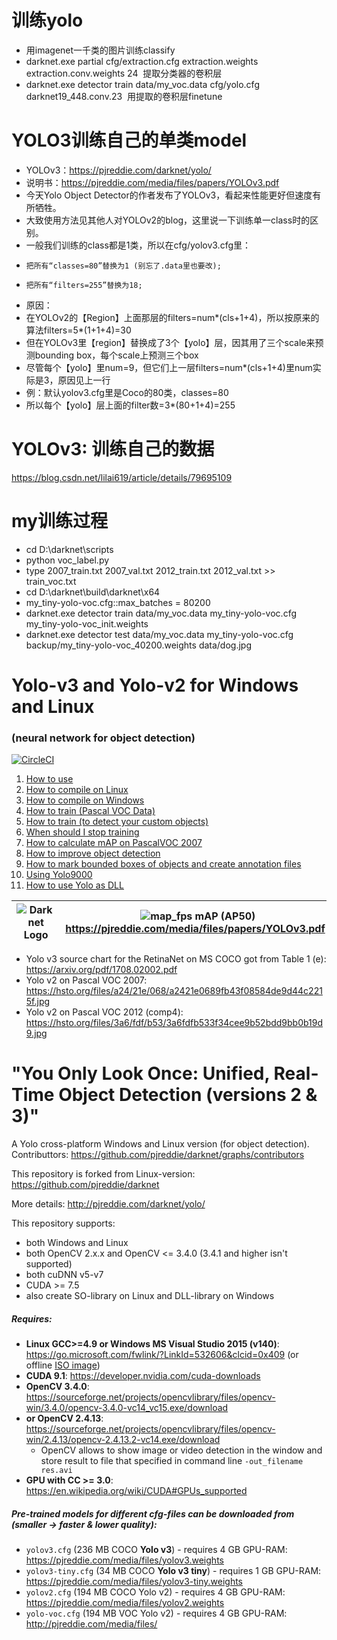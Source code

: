 # 训练yolo
* 用imagenet一千类的图片训练classify
* darknet.exe partial cfg/extraction.cfg extraction.weights extraction.conv.weights 24
  提取分类器的卷积层
* darknet.exe detector train data/my_voc.data cfg/yolo.cfg darknet19_448.conv.23
  用提取的卷积层finetune
# YOLO3训练自己的单类model
* YOLOv3：https://pjreddie.com/darknet/yolo/
* 说明书：https://pjreddie.com/media/files/papers/YOLOv3.pdf
* 今天Yolo Object Detector的作者发布了YOLOv3，看起来性能更好但速度有所牺牲。
* 大致使用方法见其他人对YOLOv2的blog，这里说一下训练单一class时的区别。
* 一般我们训练的class都是1类，所以在cfg/yolov3.cfg里：
*     把所有“classes=80”替换为1 (别忘了.data里也要改);
*     把所有“filters=255”替换为18;
* 原因：
* 在YOLOv2的【Region】上面那层的filters=num*(cls+1+4)，所以按原来的算法filters=5*(1+1+4)=30
* 但在YOLOv3里【region】替换成了3个【yolo】层，因其用了三个scale来预测bounding box，每个scale上预测三个box
* 尽管每个【yolo】里num=9，但它们上一层filters=num*(cls+1+4)里num实际是3，原因见上一行
* 例：默认yolov3.cfg里是Coco的80类，classes=80
* 所以每个【yolo】层上面的filter数=3*(80+1+4)=255
# YOLOv3: 训练自己的数据 
https://blog.csdn.net/lilai619/article/details/79695109
# my训练过程
* cd D:\darknet\scripts
* python voc_label.py
* type 2007_train.txt 2007_val.txt 2012_train.txt 2012_val.txt >> train_voc.txt
* cd D:\darknet\build\darknet\x64
* my_tiny-yolo-voc.cfg::max_batches = 80200
* darknet.exe detector train data/my_voc.data my_tiny-yolo-voc.cfg my_tiny-yolo-voc_init.weights
* darknet.exe detector test  data/my_voc.data my_tiny-yolo-voc.cfg backup/my_tiny-yolo-voc_40200.weights data/dog.jpg
# Yolo-v3 and Yolo-v2 for Windows and Linux
### (neural network for object detection)

[![CircleCI](https://circleci.com/gh/AlexeyAB/darknet.svg?style=svg)](https://circleci.com/gh/AlexeyAB/darknet)

1. [How to use](#how-to-use)
2. [How to compile on Linux](#how-to-compile-on-linux)
3. [How to compile on Windows](#how-to-compile-on-windows)
4. [How to train (Pascal VOC Data)](#how-to-train-pascal-voc-data)
5. [How to train (to detect your custom objects)](#how-to-train-to-detect-your-custom-objects)
6. [When should I stop training](#when-should-i-stop-training)
7. [How to calculate mAP on PascalVOC 2007](#how-to-calculate-map-on-pascalvoc-2007)
8. [How to improve object detection](#how-to-improve-object-detection)
9. [How to mark bounded boxes of objects and create annotation files](#how-to-mark-bounded-boxes-of-objects-and-create-annotation-files)
10. [Using Yolo9000](#using-yolo9000)
11. [How to use Yolo as DLL](#how-to-use-yolo-as-dll)



|  ![Darknet Logo](http://pjreddie.com/media/files/darknet-black-small.png) | &nbsp; ![map_fps](https://hsto.org/webt/pw/zd/0j/pwzd0jb9g7znt_dbsyw9qzbnvti.jpeg) mAP (AP50) https://pjreddie.com/media/files/papers/YOLOv3.pdf |
|---|---|

* Yolo v3 source chart for the RetinaNet on MS COCO got from Table 1 (e): https://arxiv.org/pdf/1708.02002.pdf
* Yolo v2 on Pascal VOC 2007: https://hsto.org/files/a24/21e/068/a2421e0689fb43f08584de9d44c2215f.jpg
* Yolo v2 on Pascal VOC 2012 (comp4): https://hsto.org/files/3a6/fdf/b53/3a6fdfb533f34cee9b52bdd9bb0b19d9.jpg


# "You Only Look Once: Unified, Real-Time Object Detection (versions 2 & 3)"
A Yolo cross-platform Windows and Linux version (for object detection). Contributtors: https://github.com/pjreddie/darknet/graphs/contributors

This repository is forked from Linux-version: https://github.com/pjreddie/darknet

More details: http://pjreddie.com/darknet/yolo/

This repository supports:

* both Windows and Linux
* both OpenCV 2.x.x and OpenCV <= 3.4.0 (3.4.1 and higher isn't supported)
* both cuDNN v5-v7
* CUDA >= 7.5
* also create SO-library on Linux and DLL-library on Windows

##### Requires: 
* **Linux GCC>=4.9 or Windows MS Visual Studio 2015 (v140)**: https://go.microsoft.com/fwlink/?LinkId=532606&clcid=0x409  (or offline [ISO image](https://go.microsoft.com/fwlink/?LinkId=615448&clcid=0x409))
* **CUDA 9.1**: https://developer.nvidia.com/cuda-downloads
* **OpenCV 3.4.0**: https://sourceforge.net/projects/opencvlibrary/files/opencv-win/3.4.0/opencv-3.4.0-vc14_vc15.exe/download
* **or OpenCV 2.4.13**: https://sourceforge.net/projects/opencvlibrary/files/opencv-win/2.4.13/opencv-2.4.13.2-vc14.exe/download
  - OpenCV allows to show image or video detection in the window and store result to file that specified in command line `-out_filename res.avi`
* **GPU with CC >= 3.0**: https://en.wikipedia.org/wiki/CUDA#GPUs_supported

##### Pre-trained models for different cfg-files can be downloaded from (smaller -> faster & lower quality):
* `yolov3.cfg` (236 MB COCO **Yolo v3**) - requires 4 GB GPU-RAM: https://pjreddie.com/media/files/yolov3.weights
* `yolov3-tiny.cfg` (34 MB COCO **Yolo v3 tiny**) - requires 1 GB GPU-RAM:  https://pjreddie.com/media/files/yolov3-tiny.weights
* `yolov2.cfg` (194 MB COCO Yolo v2) - requires 4 GB GPU-RAM: https://pjreddie.com/media/files/yolov2.weights
* `yolo-voc.cfg` (194 MB VOC Yolo v2) - requires 4 GB GPU-RAM: http://pjreddie.com/media/files/

